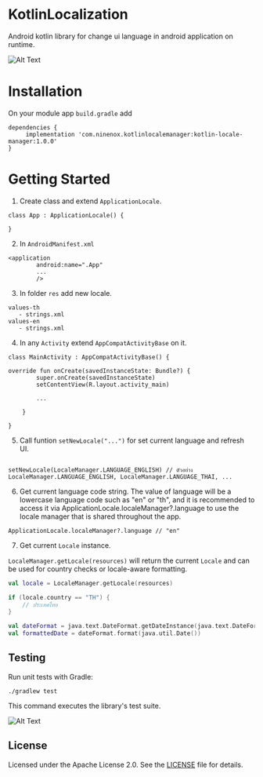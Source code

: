 

# KotlinLocalization
Android kotlin library for change ui language in android application on runtime.

![Alt Text](https://media.giphy.com/media/VEcDJtSPLjQ6X3NRbs/giphy.gif)


# Installation
On your module app `build.gradle` add
```
dependencies {
     implementation 'com.ninenox.kotlinlocalemanager:kotlin-locale-manager:1.0.0'
}
```

# Getting Started

1. Create class and extend `ApplicationLocale`.

```
class App : ApplicationLocale() {

}
```

2. In `AndroidManifest.xml`
```
<application
        android:name=".App"
        ...
        />
```

3. In folder `res` add new locale.

```
values-th
   - strings.xml
values-en
   - strings.xml
```

4. In any `Activity` extend `AppCompatActivityBase` on it.

```
class MainActivity : AppCompatActivityBase() {

override fun onCreate(savedInstanceState: Bundle?) {
        super.onCreate(savedInstanceState)
        setContentView(R.layout.activity_main)
        
        ...
        
    }
    
}
```
5. Call funtion `setNewLocale("...")` for set current language and refresh UI.
```

setNewLocale(LocaleManager.LANGUAGE_ENGLISH) // ตัวอย่าง LocaleManager.LANGUAGE_ENGLISH, LocaleManager.LANGUAGE_THAI, ...

```


6. Get current language code string.
The value of language will be a lowercase language code such as "en" or "th", and it is recommended to access it via ApplicationLocale.localeManager?.language to use the locale manager that is shared throughout the app.

```
ApplicationLocale.localeManager?.language // "en"
```

7. Get current `Locale` instance.

`LocaleManager.getLocale(resources)` will return the current `Locale` and can be used for country checks or locale-aware formatting.

```kotlin
val locale = LocaleManager.getLocale(resources)

if (locale.country == "TH") {
    // ประเทศไทย
}

val dateFormat = java.text.DateFormat.getDateInstance(java.text.DateFormat.SHORT, locale)
val formattedDate = dateFormat.format(java.util.Date())
```
        


## Testing

Run unit tests with Gradle:

```
./gradlew test
```

This command executes the library's test suite.

![Alt Text](https://media.giphy.com/media/vFKqnCdLPNOKc/giphy.gif)


## License

Licensed under the Apache License 2.0. See the [LICENSE](LICENSE) file for details.
